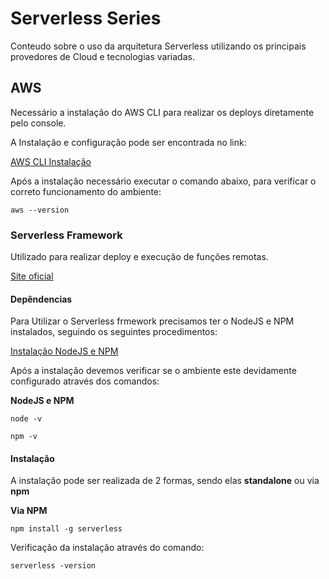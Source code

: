 # Serverless Series

Conteudo sobre o uso da arquitetura Serverless utilizando os principais provedores de Cloud e tecnologias variadas.


## AWS

Necessário a instalação do AWS CLI para realizar os deploys diretamente pelo console.

A Instalação e configuração pode ser encontrada no link:

[AWS CLI Instalação](https://docs.aws.amazon.com/cli/latest/userguide/cli-chap-getting-started.html)

Após a instalação necessário executar o comando abaixo, para verificar o correto funcionamento do ambiente:

```
aws --version
```

### Serverless Framework


Utilizado para realizar deploy e execução de funções remotas.

[Site oficial](https://www.serverless.com/framework/docs/getting-started)

#### Depêndencias

Para Utilizar o Serverless frmework precisamos ter o NodeJS e NPM instalados, seguindo os seguintes procedimentos:

[Instalação NodeJS e NPM](https://nodejs.org/en/)

Após a instalação devemos verificar se o ambiente este devidamente configurado através dos comandos:

**NodeJS e NPM**
```
node -v
```
```
npm -v
```

#### Instalação


A instalação pode ser realizada de 2 formas, sendo elas **standalone** ou via **npm**

**Via NPM**
```
npm install -g serverless
```

Verificação da instalação através do comando:
```
serverless -version
```
